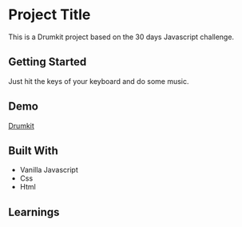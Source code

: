 # Project Title

This is a Drumkit project based on the 30 days Javascript challenge.

## Getting Started

Just hit the keys of your keyboard and do some music.

## Demo

[Drumkit](https://danielgarciaguillen.github.io/drumkit/)

## Built With

* Vanilla Javascript
* Css
* Html

## Learnings





